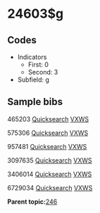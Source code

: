 # 24603$g

## Codes

-   Indicators
    -   First: 0
    -   Second: 3
-   Subfield: g

## Sample bibs

465203 [Quicksearch](https://search.library.yale.edu/catalog/465203) [VXWS](http://prodorbis.library.yale.edu:7014/vxws/GetHoldingsService?bibId=465203)

575306 [Quicksearch](https://search.library.yale.edu/catalog/575306) [VXWS](http://prodorbis.library.yale.edu:7014/vxws/GetHoldingsService?bibId=575306)

957481 [Quicksearch](https://search.library.yale.edu/catalog/957481) [VXWS](http://prodorbis.library.yale.edu:7014/vxws/GetHoldingsService?bibId=957481)

3097635 [Quicksearch](https://search.library.yale.edu/catalog/3097635) [VXWS](http://prodorbis.library.yale.edu:7014/vxws/GetHoldingsService?bibId=3097635)

3406014 [Quicksearch](https://search.library.yale.edu/catalog/3406014) [VXWS](http://prodorbis.library.yale.edu:7014/vxws/GetHoldingsService?bibId=3406014)

6729034 [Quicksearch](https://search.library.yale.edu/catalog/6729034) [VXWS](http://prodorbis.library.yale.edu:7014/vxws/GetHoldingsService?bibId=6729034)

**Parent topic:**[246](../../tags/246/246.md)

